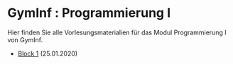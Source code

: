 # GymInf : Programmierung I

Hier finden Sie alle Vorlesungsmaterialien für das Modul Programmierung I von GymInf.

* [Block 1](block1.md) (25.01.2020)